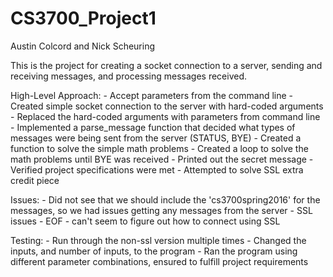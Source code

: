# CS3700_Project1

Austin Colcord and Nick Scheuring

This is the project for creating a socket connection to a server, 
sending and receiving messages, and processing messages received.

High-Level Approach:
    - Accept parameters from the command line
    - Created simple socket connection to the server with hard-coded arguments
    - Replaced the hard-coded arguments with parameters from command line
    - Implemented a parse_message function that decided what types of messages
    were being sent from the server (STATUS, BYE)
    - Created a function to solve the simple math problems
    - Created a loop to solve the math problems until BYE was received
    - Printed out the secret message
    - Verified project specifications were met
    - Attempted to solve SSL extra credit piece

Issues:
    - Did not see that we should include the 'cs3700spring2016' for the messages,
    so we had issues getting any messages from the server
    - SSL issues - EOF - can't seem to figure out how to connect using SSL

Testing:
    - Run through the non-ssl version multiple times
    - Changed the inputs, and number of inputs, to the program
    - Ran the program using different parameter combinations,
    ensured to fulfill project requirements
